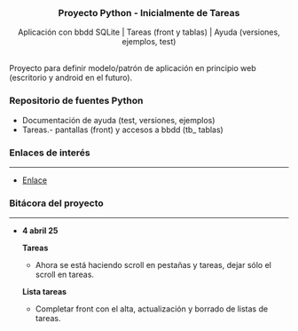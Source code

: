 <br />
<p align="center">
  <h3 align="center">Proyecto Python - Inicialmente de Tareas</h3>

  <p align="center">
    Aplicación con bbdd SQLite | Tareas (front y tablas) | Ayuda (versiones, ejemplos, test)
    <br>
    <br />
  </p>
</p>


Proyecto para definir modelo/patrón de aplicación en principio web (escritorio y android en el futuro).

### Repositorio de fuentes Python

* Documentación de ayuda (test, versiones, ejemplos)
* Tareas.- pantallas (front) y accesos a bbdd (tb_ tablas)


### Enlaces de interés
----------------------------------------------------------------------------------------------

* [Enlace](https://enlace)


### Bitácora del proyecto
----------------------------------------------------------------------------------------------

* **4 abril 25**

  **Tareas**
    - Ahora se está haciendo scroll en pestañas y tareas, dejar sólo el scroll en tareas.

  **Lista tareas**
    - Completar front con el alta, actualización y borrado de listas de tareas.
  